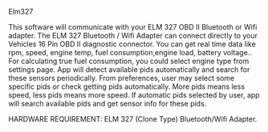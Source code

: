 Elm327

This software will communicate with your ELM 327 OBD II Bluetooth or Wifi adapter. The ELM 327 Bluetooth / Wifi Adapter can connect directly to your Vehicles 16 Pin OBD II diagnostic connector. You can get real time data like rpm, speed, engine temp, fuel consumption,engine load, battery voltage.. For calculating true fuel consumption, you could select engine type from settings page.
App will detect available pids automatically and search for these sensors periodically. From preferences, user may select some specific pids or check getting pids automatically. More pids means less speed, less pids means more speed. If automatic pids selected by user, app will search available pids and get sensor info for these pids.

HARDWARE REQUIREMENT: ELM 327 (Clone Type) Bluetooth/Wifi Adapter.